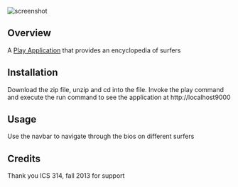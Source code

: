 ![screenshot](https://raw.github.com/andrewpw/surferpedia/master/doc/surferpedia.png)

Overview
--------

A [Play Application](http://playframework.com) that provides an encyclopedia of surfers


Installation
------------

Download the zip file, unzip and cd into the file. Invoke the play command and execute the run command to see the application at http://localhost9000

Usage
-----

Use the navbar to navigate through the bios on different surfers

Credits
-------

Thank you ICS 314, fall 2013 for support